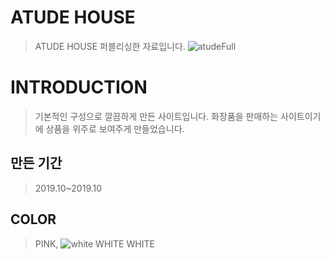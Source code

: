 # ATUDE HOUSE
> ATUDE HOUSE 퍼블리싱한 자료입니다.
![atudeFull](https://user-images.githubusercontent.com/58199479/83519091-632d5400-a516-11ea-8ad3-50771777bb11.png)

# INTRODUCTION
> 기본적인 구성으로 깔끔하게 만든 사이트입니다.
> 화장품을 판매하는 사이트이기에 상품을 위주로 보여주게 만들었습니다.

## 만든 기간
> 2019.10~2019.10

## COLOR
> PINK, ![white](https://user-images.githubusercontent.com/58199479/83522764-16e51280-a51c-11ea-8ed2-e83abb476a8f.PNG)
 WHITE WHITE



